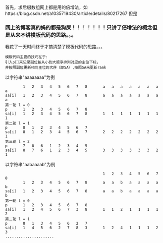 首先，求后缀数组网上都是用的倍增法，如https://blog.csdn.net/a1035719430/article/details/80217267
但是
### 网上的博客真的妈的都是狗屎！！！！！！！只讲了倍增法的概念但是从来不讲模板代码的思路。。。
我花了一天时间终于才搞清楚了模板代码的思路。。。

```
模板代码主要的技巧在于:
引入p[]来记录副位按从小到大顺序排列对应的主位下标，
并按照副位更新相同主位的次序（即SA）,按照SA来更新rank
```
以字符串"aaaaaaaa"为例
```
        1   2   3   4   5   6   7   8       a   a   a   a   a   a   a   a
sa[i]   1   2   3   4   5   6   7   8       a   a   a   a   a   a   a   a
第一轮 l = 0
p       1   2   3   4   5   6   7   8       
sa[i]   1   2   3   4   5   6   7   8       1   1   1   1   1   1   1   1
第二轮 l = 1
p       8   1   2   3   4   5   6   7       
sa[i]   8   1   2   3   4   5   6   7       2   2   2   2   2   2   2   1
第三轮 l = 2
p       7   8   6   1   2   3   4   5 
sa[i]   8   7   6   1   2   3   4   5       3   3   3   3   3   3   2   1
```
以字符串"aabaaaab"为例
```
                                            1   2   3   4   5   6   7   8
        1   2   3   4   5   6   7   8       a   a   b   a   a   a   a   b
sa[i]   1   2   3   4   5   6   7   8       a   a   b   a   a   a   a   b
第一轮 l = 0
p       1   2   3   4   5   6   7   8       
sa[i]   1   2   4   5   6   7   3   8       1   1   2   1   1   1   1   2
第二轮 l = 1
p       8   1   3   4   5   6   2   7       
sa[i]   1   4   5   6   2   7   8   3       1   2   4   1   1   1   2   3
......................

```
